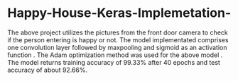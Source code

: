 # Happy-House-Keras-Implemetation-

The above project utilizes the pictures from the front door camera to check if the person  entering is happy or not.
The model implementated comprises one convolution layer followed by maxpooling and sigmoid as an activation function .
The Adam optimization method was used for the above model .
The model returns training accuracy of 99.33% after 40 epochs and test accuracy of about 92.66%.
